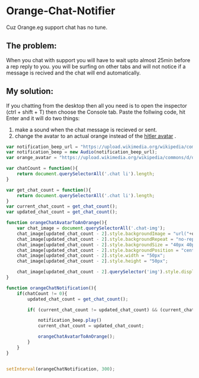 # Orange-Chat-Notifier
Cuz Orange.eg support chat has no tune.

## The problem:
When you chat with support you will have to wait upto almost 25min before a rep reply to you.
you will be surfing on other tabs and will not notice if a message is recived and the chat will end automatically.

## My solution:
If you chatting from the desktop then all you need is to open the inspector (ctrl + shift + T) then choose the Console tab.
Paste the follwing code, hit Enter and it will do two things:
1. make a sound when the chat message is recieved or sent.
2. change the avatar to an actual orange instead of the [hitler avatar](https://livechat.orange.eg/chat/images/agent.png) .

```javascript
var notification_beep_url = "https://upload.wikimedia.org/wikipedia/commons/d/df/Chord2_%21_%28Ab-C-D-G%29.mp3";
var notification_beep = new Audio(notification_beep_url);
var orange_avatar = "https://upload.wikimedia.org/wikipedia/commons/d/dc/Orange-fruit.png";

var chatCount = function(){
	return document.querySelectorAll('.chat li').length;
}

var get_chat_count = function(){
	return document.querySelectorAll('.chat li').length;
}
var current_chat_count = get_chat_count();
var updated_chat_count = get_chat_count();

function orangeChatAvatarToAnOrange(){
	var chat_image = document.querySelectorAll('.chat-img');
	chat_image[updated_chat_count - 2].style.backgroundImage = "url("+orange_avatar+")";
	chat_image[updated_chat_count - 2].style.backgroundRepeat = "no-repeat";
	chat_image[updated_chat_count - 2].style.backgroundSize = "40px 40px";
	chat_image[updated_chat_count - 2].style.backgroundPosition = "center";
	chat_image[updated_chat_count - 2].style.width = "50px";
	chat_image[updated_chat_count - 2].style.height = "50px";

	chat_image[updated_chat_count - 2].querySelector('img').style.display = 'none';
}

function orangeChatNotification(){
	if(chatCount != 0){
		updated_chat_count = get_chat_count();

		if( (current_chat_count != updated_chat_count) && (current_chat_count > 0) ){

			notification_beep.play()
			current_chat_count = updated_chat_count;

			orangeChatAvatarToAnOrange();
		}
	}
}


setInterval(orangeChatNotification, 300);
```
